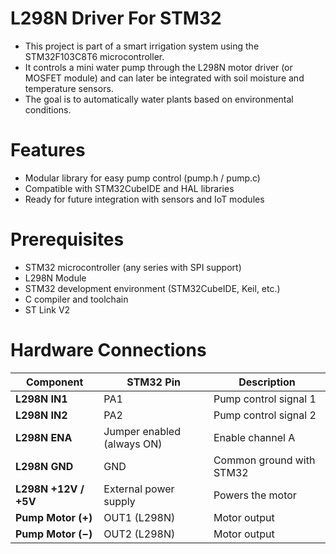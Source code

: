 # L298N Driver For STM32 
- This project is part of a smart irrigation system using the STM32F103C8T6 microcontroller.  
- It controls a mini water pump through the L298N motor driver (or MOSFET module) and can later be integrated with soil moisture and temperature sensors.  
- The goal is to automatically water plants based on environmental conditions.
# Features 
- Modular library for easy pump control (pump.h / pump.c)  
- Compatible with STM32CubeIDE and HAL libraries  
- Ready for future integration with sensors and IoT modules
# Prerequisites
- STM32 microcontroller (any series with SPI support)  
- L298N Module  
- STM32 development environment (STM32CubeIDE, Keil, etc.)  
- C compiler and toolchain  
- ST Link V2 
# Hardware Connections
| Component                   | STM32 Pin                  | Description              |
| --------------------------- | -------------------------- | ------------------------ |
| **L298N IN1**               | PA1                        | Pump control signal 1    |
| **L298N IN2**               | PA2                        | Pump control signal 2    |
| **L298N ENA**               | Jumper enabled (always ON) | Enable channel A         |
| **L298N GND**               | GND                        | Common ground with STM32 |
| **L298N +12V / +5V**        | External power supply      | Powers the motor         |
| **Pump Motor (+)**          | OUT1 (L298N)               | Motor output             |
| **Pump Motor (−)**          | OUT2 (L298N)               | Motor output             |

